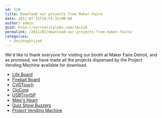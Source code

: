 ```yaml
---
id: 118
title: Download our projects from Maker Faire
date: 2011-07-31T16:55:31+00:00
author: admin
guid: http://surrealitylabs.com/?p=118
permalink: /2011/07/download-our-projects-from-maker-faire/
categories:
  - Uncategorized
---
```

We'd like to thank everyone for visiting our booth at Maker Faire Detroit, and as promised, we have made all the projects dispensed by the Project Vending Machine available for download.
<ul>
	<li><a href="http://surrealitylabs.com/wp-content/uploads/2011/07/1-LifeBoard.zip">Life Board</a></li>
	<li><a href="http://surrealitylabs.com/wp-content/uploads/2011/07/2-FireballBoard.zip">Fireball Board</a></li>
	<li><a href="http://surrealitylabs.com/wp-content/uploads/2011/07/3-CVDTouch.zip">CVDTouch</a></li>
	<li><a href="http://surrealitylabs.com/wp-content/uploads/2011/07/4-CloCore.zip">CloCore</a></li>
	<li><a href="http://surrealitylabs.com/wp-content/uploads/2011/07/5-USBTinyISP.zip">USBTinyISP</a></li>
	<li><a href="http://surrealitylabs.com/wp-content/uploads/2011/07/6-HeartBoard.zip">Mike's Heart</a></li>
	<li><a href="http://surrealitylabs.com/wp-content/uploads/2011/07/7-Buzzers.zip">Quiz Show Buzzers</a></li>
	<li><a href="http://surrealitylabs.com/wp-content/uploads/2011/07/8-VendingMachine.zip">Project Vending Machine</a></li>
</ul>